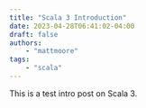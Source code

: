 ```yaml
---
title: "Scala 3 Introduction"
date: 2023-04-28T06:41:02-04:00
draft: false
authors:
    - "mattmoore"
tags:
    - "scala"
---
```


This is a test intro post on Scala 3.